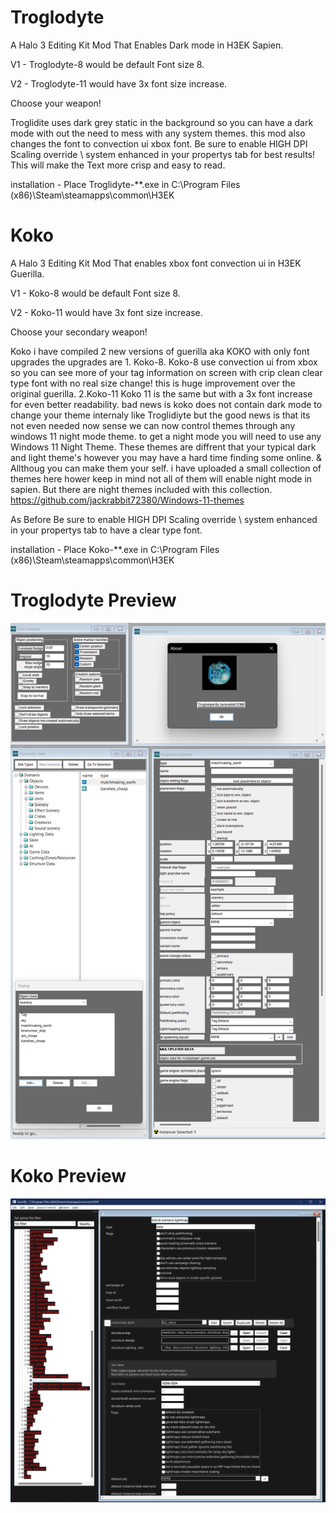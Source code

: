 
# Troglodyte
A Halo 3 Editing Kit Mod That Enables Dark mode in H3EK Sapien.

V1 - Troglodyte-8 would be default Font size 8.

V2 - Troglodyte-11 would have 3x font size increase.

Choose your weapon!

Troglidite uses dark grey static in the background so you can have a dark mode with out the need to mess with any system themes.
this mod also changes the font to convection ui xbox font.
Be sure to enable HIGH DPI Scaling override \ system enhanced in your propertys tab for best results! This will make the Text  more crisp and easy to read.

installation - Place Troglidyte-**.exe in C:\Program Files (x86)\Steam\steamapps\common\H3EK

# Koko
A Halo 3 Editing Kit Mod That enables xbox font convection ui in H3EK Guerilla.

V1 - Koko-8 would be default Font size 8.

V2 - Koko-11 would have 3x font size increase.

Choose your secondary weapon!

Koko i have compiled 2 new versions of guerilla aka KOKO with only font upgrades the upgrades are 1. Koko-8. Koko-8 use convection ui from xbox so you can see more of your tag information on screen with crip clean clear type font with no real size change! this is huge improvement over the original guerilla. 2.Koko-11  Koko 11 is the same but with a 3x font increase for even better readability. bad news is koko does not contain dark mode to change your theme internaly like Troglidiyte but the good news is that its not even needed now sense we can now control themes through any windows 11 night mode theme. to get a night mode you will need to use any Windows 11 Night Theme. These themes are diffrent that your typical dark and light theme's
however you may have a hard time finding some online. & Allthoug you can make them your self.
i have uploaded a small collection of themes here hower keep in mind not all of them will enable night mode in sapien.
But there are night themes included with this collection.
https://github.com/jackrabbit72380/Windows-11-themes

As Before Be sure to enable HIGH DPI Scaling override \ system enhanced in your propertys tab to have a clear type font.

installation - Place Koko-**.exe in C:\Program Files (x86)\Steam\steamapps\common\H3EK

# Troglodyte Preview
![Screenshot](https://github.com/jackrabbit72380/ho4kmmm/blob/master/Troglodyte_Preview.jpg)
#
# Koko Preview
![Screenshot](https://github.com/jackrabbit72380/ho4kmmm/blob/master/koko11_preview.jpg)
